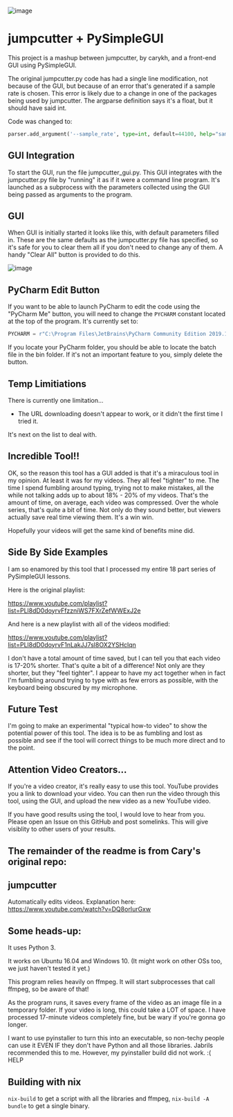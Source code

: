 ![image](https://user-images.githubusercontent.com/46163555/93026937-aef09e80-f5d7-11ea-9caf-e929fe461a07.png)


# jumpcutter + PySimpleGUI

This project is a mashup between jumpcutter, by carykh, and a front-end GUI using PySimpleGUI.

The original jumpcutter.py code has had a single line modification, not because of the GUI, but because of an error that's generated if a sample rate is chosen.  This error is likely due to a change in one of the packages being used by jumpcutter.  The argparse definition says it's a float, but it should have said int.

Code was changed to:

```python
parser.add_argument('--sample_rate', type=int, default=44100, help="sample rate of the input and output videos")
```
## GUI Integration

To start the GUI, run the file jumpcutter_gui.py.  This GUI integrates with the jumpcutter.py file by "running" it as if it were a command line program.  It's launched as a subprocess with the parameters collected using the GUI being passed as arguments to the program.

## GUI

When GUI is initially started it looks like this, with default parameters filled in.  These are the same defaults as the jumpcutter.py file has specified, so it's safe for you to clear them all if you don't need to change any of them.  A handy "Clear All" button is provided to do this.

![image](https://user-images.githubusercontent.com/46163555/93027127-e14ecb80-f5d8-11ea-839f-c3c2bfc0c446.png)

## PyCharm Edit Button

If you want to be able to launch PyCharm to edit the code using the "PyCharm Me" button, you will need to change the `PYCHARM` constant located at the top of the program.  It's currently set to:

```python
PYCHARM = r"C:\Program Files\JetBrains\PyCharm Community Edition 2019.1.1\bin\pycharm.bat"
```

If you locate your PyCharm folder, you should be able to locate the batch file in the bin folder.  If it's not an important feature to you, simply delete the button.

## Temp Limitiations

There is currently one limitation... 

* The URL downloading doesn't appear to work, or it didn't the first time I tried it.

It's next on the list to deal with.

## Incredible Tool!!

OK, so the reason this tool has a GUI added is that it's a miraculous tool in my opinion.  At least it was for my videos.  They all feel "tighter" to me.  The time I spend fumbling around typing, trying not to make mistakes, all the while not talking adds up to about 18% - 20% of my videos.  That's the amount of time, on average, each video was compressed.  Over the whole series, that's quite a bit of time.  Not only do they sound better, but viewers actually save real time viewing them.  It's a win win.

Hopefully your videos will get the same kind of benefits mine did.  

## Side By Side Examples

I am so enamored by this tool that I processed my entire 18 part series of PySimpleGUI lessons.

Here is the original playlist:

https://www.youtube.com/playlist?list=PLl8dD0doyrvFfzzniWS7FXrZefWWExJ2e


And here is a new playlist with all of the videos modified:

https://www.youtube.com/playlist?list=PLl8dD0doyrvF1nLakJJ7sl8OX2YSHclqn


I don't have a total amount of time saved, but I can tell you that each video is 17-20% shorter.  That's quite a bit of a difference!  Not only are they shorter, but they "feel tighter".  I appear to have my act together when in fact I'm fumbling around trying to type with as few errors as possible, with the keyboard being obscured by my microphone.

## Future Test

I'm going to make an experimental "typical how-to video" to show the potential power of this tool.  The idea is to be as fumbling and lost as possible and see if the tool will correct things to be much more direct and to the point.

## Attention Video Creators...

If you're a video creator, it's really easy to use this tool.  YouTube provides you a link to download your video.  You can then run the video through this tool, using the GUI, and upload the new video as a new YouTube video.

If you have good results using the tool, I would love to hear from you.  Please open an Issue on this GitHub and post somelinks. This will give visiblity to other users of your results.

The remainder of the readme is from Cary's original repo:
------------------------------------

## jumpcutter
Automatically edits videos. Explanation here: https://www.youtube.com/watch?v=DQ8orIurGxw

## Some heads-up:

It uses Python 3.

It works on Ubuntu 16.04 and Windows 10. (It might work on other OSs too, we just haven't tested it yet.)

This program relies heavily on ffmpeg. It will start subprocesses that call ffmpeg, so be aware of that!

As the program runs, it saves every frame of the video as an image file in a
temporary folder. If your video is long, this could take a LOT of space.
I have processed 17-minute videos completely fine, but be wary if you're gonna go longer.

I want to use pyinstaller to turn this into an executable, so non-techy people
can use it EVEN IF they don't have Python and all those libraries. Jabrils 
recommended this to me. However, my pyinstaller build did not work. :( HELP

## Building with nix
`nix-build` to get a script with all the libraries and ffmpeg, `nix-build -A bundle` to get a single binary.
